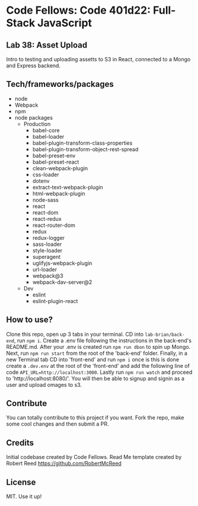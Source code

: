 # Code Fellows: Code 401d22: Full-Stack JavaScript

## Lab 38: Asset Upload

Intro to testing and uploading assetts to S3 in React, connected to a Mongo and Express backend.

## Tech/frameworks/packages

- node 
- Webpack
- npm
- node packages
  - Production
    - babel-core
    - babel-loader
    - babel-plugin-transform-class-properties
    - babel-plugin-transform-object-rest-spread
    - babel-preset-env
    - babel-preset-react
    - clean-webpack-plugin
    - css-loader
    - dotenv
    - extract-text-webpack-plugin
    - html-webpack-plugin
    - node-sass
    - react
    - react-dom
    - react-redux
    - react-router-dom
    - redux
    - redux-logger
    - sass-loader
    - style-loader
    - superagent
    - uglifyjs-webpack-plugin
    - url-loader
    - webpack@3
    - webpack-dav-server@2
  - Dev
    - eslint
    - eslint-plugin-react


## How to use?
Clone this repo, open up 3 tabs in your terminal. CD into `lab-brian/back-end`, run `npm i`. Create a .env file following the instructions in the back-end's README.md. After your .env is created run `npm run dbon` to spin up Mongo. Next, run `npm run start` from the root of the 'back-end' folder. Finally, in a new Terminal tab CD into 'front-end' and run `npm i` once is this is done create a `.dev.env` at the root of the 'front-end' and add the following line of code `API_URL=http://localhost:3000`. Lastly run `npm run watch` and proceed to 'http://localhost:8080/'. You will then be able to signup and signin as a user and upload omages to s3.

## Contribute

You can totally contribute to this project if you want. Fork the repo, make some cool changes and then submit a PR.

## Credits

Initial codebase created by Code Fellows.
Read Me template created by Robert Reed https://github.com/RobertMcReed 

## License

MIT. Use it up!